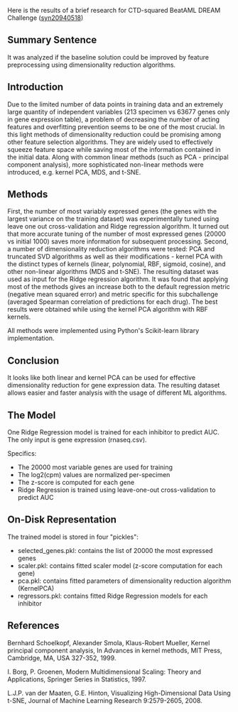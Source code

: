 Here is the results of a brief research for CTD-squared BeatAML DREAM Challenge ([syn20940518](syn20940518)) 

## Summary Sentence

It was analyzed if the baseline solution could be improved by feature preprocessing using dimensionality reduction algorithms. 


## Introduction

Due to the limited number of data points in training data and an extremely large quantity of independent variables (213 specimen vs 63677 genes only in gene expression table), a problem of decreasing the number of acting features and overfitting prevention seems to be one of the most crucial.  In this light methods of dimensionality reduction could be promising among other feature selection algorithms. They are widely used to effectively squeeze feature space while saving most of the information сontained in the initial data. Along with сommon linear methods (such as PCA - principal component analysis), more sophisticated non-linear methods were introduced, e.g. kernel PCA, MDS, and t-SNE. 


## Methods

First, the number of most variably expressed genes (the genes with the largest variance on the training dataset) was experimentally tuned using leave one out cross-validation and Ridge regression algorithm. It turned out that more accurate tuning of the number of most expressed genes (20000 vs initial 1000) saves more information for subsequent processing.
Second, a number of dimensionality reduction algorithms were tested: PCA and truncated SVD algorithms as well as their modifications - kernel PCA with the distinct types of kernels (linear, polynomial, RBF, sigmoid, cosine), and other non-linear algorithms (MDS and t-SNE). The resulting dataset was used as input for the Ridge regression algorithm. It was found that applying most of the methods gives an increase both to the default regression metric (negative mean squared error) and metric specific for this subchallenge (averaged Spearman correlation of predictions for each drug).  The best results were obtained while using the kernel PCA algorithm with RBF kernels.

All methods were implemented using Python's Scikit-learn library implementation.


## Conclusion

It looks like both linear and kernel PCA can be used for effective dimensionality reduction for gene expression data. The resulting dataset allows easier and faster analysis with the usage of different ML algorithms.  


## The Model

One Ridge Regression model is trained for each inhibitor to predict AUC. The only input is gene expression (rnaseq.csv).

Specifics:

* The 20000 most variable genes are used for training
* The log2(cpm) values are normalized per-specimen
* The z-score is computed for each gene
* Ridge Regression is trained using leave-one-out cross-validation to predict AUC


## On-Disk Representation

The trained model is stored in four "pickles":

- selected_genes.pkl: contains the list of 20000 the most expressed genes
- scaler.pkl: contains fitted scaler model (z-score computation for each gene)
- pca.pkl: contains fitted parameters of dimensionality reduction algorithm (KernelPCA)
- regressors.pkl: contains fitted Ridge Regression models for each inhibitor

## References

Bernhard Schoelkopf, Alexander Smola, Klaus-Robert Mueller, Kernel principal component analysis, In Advances in kernel methods, MIT Press, Cambridge, MA, USA 327-352, 1999.

I. Borg, P. Groenen, Modern Multidimensional Scaling: Theory and Applications, Springer Series in Statistics, 1997.

L.J.P. van der Maaten, G.E. Hinton, Visualizing High-Dimensional Data Using t-SNE, Journal of Machine Learning Research 9:2579-2605, 2008.
